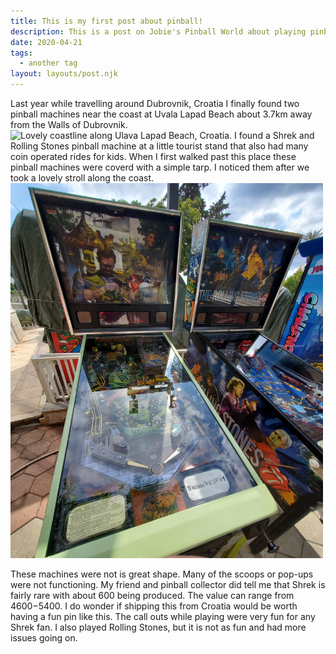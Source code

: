 ```yaml
---
title: This is my first post about pinball!
description: This is a post on Jobie's Pinball World about playing pinball in Croatia.
date: 2020-04-21
tags:
  - another tag
layout: layouts/post.njk
---
```

Last year while travelling around Dubrovnik, Croatia I finally found two pinball machines near the coast at Uvala Lapad Beach about 3.7km away from the Walls of Dubrovnik.
<img src="/img/20210530_145023.jpg" alt="Lovely coastline along Ulava Lapad Beach, Croatia." style="width:500px;height:600px;">
I found a Shrek and Rolling Stones pinball machine at a little tourist stand that also had many coin operated rides for kids. When I first walked past this place these pinball machines were coverd with a simple tarp. I noticed them after we took a lovely stroll along the coast. 
<img src="/img/20210530_160839.jpg" alt="Shrek and Rolling Stones pinball machine near Ulava Lapad Beach, Croatia." style="width:500px;height:600px;">

These machines were not is great shape. Many of the scoops or pop-ups were not functioning. My friend and pinball collector did tell me that Shrek is fairly rare with about 600 being produced. The value can range from $4600-$5400. I do wonder if shipping this from Croatia would be worth having a fun pin like this. The call outs while playing were very fun for any Shrek fan. I also played Rolling Stones, but it is not as fun and had more issues going on.
